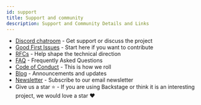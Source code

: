 ```yaml
---
id: support
title: Support and community
description: Support and Community Details and Links
---
```


- [Discord chatroom](https://discord.gg/MUpMjP2) - Get support or discuss the
  project
- [Good First Issues](https://github.com/spotify/backstage/contribute) - Start
  here if you want to contribute
- [RFCs](https://github.com/spotify/backstage/labels/rfc) - Help shape the
  technical direction
- [FAQ](../FAQ.md) - Frequently Asked Questions
- [Code of Conduct](../../CODE_OF_CONDUCT.md) - This is how we roll
- [Blog](https://backstage.io/blog/) - Announcements and updates
- [Newsletter](https://mailchi.mp/spotify/backstage-community) - Subscribe to
  our email newsletter
- Give us a star ⭐️ - If you are using Backstage or think it is an interesting
  project, we would love a star ❤️

